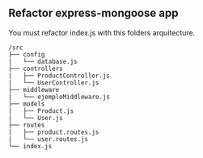 ## Refactor express-mongoose app
You must refactor index.js with this folders arquitecture.

```
/src
├── config
|   └── database.js
├── controllers
|   ├── ProductController.js
|   └── UserController.js
├── middleware
|   └── ejemploMiddleware.js
├── models
|   ├── Product.js
|   └── User.js   
├── routes
|   ├── product.routes.js
|   └── user.routes.js
└── index.js
```